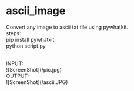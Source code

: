 # ascii_image
Convert any image to ascii txt file using pywhatkit.
<br />
steps:
<br />
pip install pywhatkit
<br />
python script.py

<br />
INPUT:
<br/>
![ScreenShot](/pic.jpg)
<br />
OUTPUT:
<br/>
![ScreenShot](/ascii.JPG)
